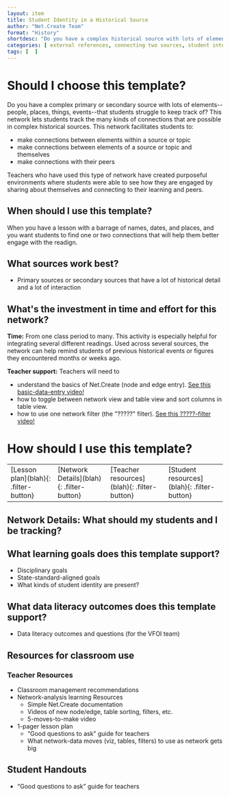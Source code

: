 ```yaml
---
layout: item
title: Student Identity in a Historical Source
author: "Net.Create Team"
format: "History"
shortdesc: "Do you have a complex historical source with lots of elements--people, places, things, events--that students struggle to keep track of?"
categories: [ external references, connecting two sources, student interests, text-to-text, text-to-self ]
tags: [  ]
---
```


# Should I choose this template?

Do you have a complex primary or secondary source with lots of elements--people, places, things, events--that students struggle to keep track of? This network lets students track the many kinds of connections that are possible in complex historical sources. This network facilitates students to: 
- make connections between elements within a source or topic
- make connections between elements of a source or topic and themselves
- make connections with their peers

Teachers who have used this type of network have created purposeful environments where students were able to see how they are engaged by sharing about themselves and connecting to their learning and peers. 

## When should I use this template?

When you have a lesson with a barrage of names, dates, and places, and you want students to find one or two connections that will help them better engage with the readign.

## What sources work best?

- Primary sources or secondary sources that have a lot of historical detail and a lot of interaction

## What's the investment in time and effort for this network?

**Time:** From one class period to many. This activity is especially helpful for integrating several different readings. Used across several sources, the network can help remind students of previous historical events or figures they encountered months or weeks ago.

**Teacher support:** Teachers will need to
- understand the basics of Net.Create (node and edge entry). [See this basic-data-entry video!](https://netcreate.org)
- how to toggle between network view and table view and sort columns in table view.
- how to use one network filter (the "?????" filter). [See this ?????-filter video!](https://netcreate.org)

# How should I use this template?

<table>
<tr>
<td markdown=1>[Lesson plan](blah){: .filter-button}
</td>
<td markdown=1>[Network Details](blah){: .filter-button}
</td>
<td markdown=1>[Teacher resources](blah){: .filter-button}
</td>
<td markdown=1>[Student resources](blah){: .filter-button}
</td>
</tr>
</table>

## Network Details: What should my students and I be tracking?

## What learning goals does this template support?

- Disciplinary goals
- State-standard-aligned goals
- What kinds of student identity are present?

## What data literacy outcomes does this template support?

- Data literacy outcomes and questions (for the VFOI team)

## Resources for classroom use

### Teacher Resources

- Classroom management recommendations
- Network-analysis learning Resources
	- Simple Net.Create documentation
	- Videos of new node/edge, table sorting, filters, etc.
	- 5-moves-to-make video
- 1-pager lesson plan
	- “Good questions to ask” guide for teachers
	- What network-data moves (viz, tables, filters) to use as network gets big

## Student Handouts

- “Good questions to ask” guide for teachers
